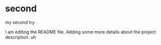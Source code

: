 # second
my second try

I am editing the README file. Adding some more details about the project description.
uh
